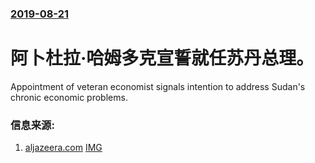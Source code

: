 ### [2019-08-21](/news/2019/08/21/index.md)

##### 
# 阿卜杜拉·哈姆多克宣誓就任苏丹总理。 

Appointment of veteran economist signals intention to address Sudan's chronic economic problems.


### 信息来源:

1. [aljazeera.com](https://www.aljazeera.com/news/2019/08/abdalla-hamdok-sudan-prime-minister-190821104935717.html) [IMG](https://www.aljazeera.com/mritems/Images/2019/8/21/3cb91bedcaf44e87a2c2eac220c7dd3a_18.jpg)
